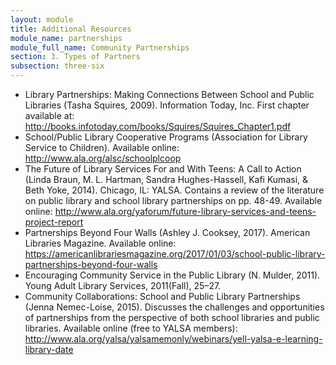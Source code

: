 ```yaml
---
layout: module
title: Additional Resources
module_name: partnerships
module_full_name: Community Partnerships
section: 3. Types of Partners
subsection: three-six
---
```


<ul>
  <li>Library Partnerships: Making Connections Between School and Public Libraries (Tasha Squires, 2009). Information Today, Inc. First chapter available at:<a href="http://books.infotoday.com/books/Squires/Squires_Chapter1.pdf" target="_blank"> http://books.infotoday.com/books/Squires/Squires_Chapter1.pdf</a></li>

  <li>School/Public Library Cooperative Programs (Association for Library Service to Children). Available online: <a href="http://www.ala.org/alsc/schoolplcoop" target="_blank">http://www.ala.org/alsc/schoolplcoop</a></li>

  <li>The Future of Library Services For and With Teens: A Call to Action (Linda Braun, M. L. Hartman, Sandra Hughes-Hassell, Kafi Kumasi, & Beth Yoke, 2014). Chicago, IL: YALSA. Contains a review of the literature on public library and school library partnerships on pp. 48-49. Available online: <a href="http://www.ala.org/yaforum/future-library-services-and-teens-project-report" target="_blank">http://www.ala.org/yaforum/future-library-services-and-teens-project-report</a></li>

  <li>Partnerships Beyond Four Walls (Ashley J. Cooksey, 2017). American Libraries Magazine. Available online:  <a href="https://americanlibrariesmagazine.org/2017/01/03/school-public-library-partnerships-beyond-four-walls" target="_blank">https://americanlibrariesmagazine.org/2017/01/03/school-public-library-partnerships-beyond-four-walls</a></li>
  
 <li>Encouraging Community Service in the Public Library (N. Mulder, 2011). Young Adult Library Services, 2011(Fall), 25–27.</li>
  
 <li>Community Collaborations: School and Public Library Partnerships (Jenna Nemec-Loise, 2015). Discusses the challenges and opportunities of partnerships from the perspective of both school libraries and public libraries. Available online (free to YALSA members): <a href="http://www.ala.org/yalsa/yalsamemonly/webinars/yell-yalsa-e-learning-library-date" target="_blank">http://www.ala.org/yalsa/yalsamemonly/webinars/yell-yalsa-e-learning-library-date</a></li>
</ul>
